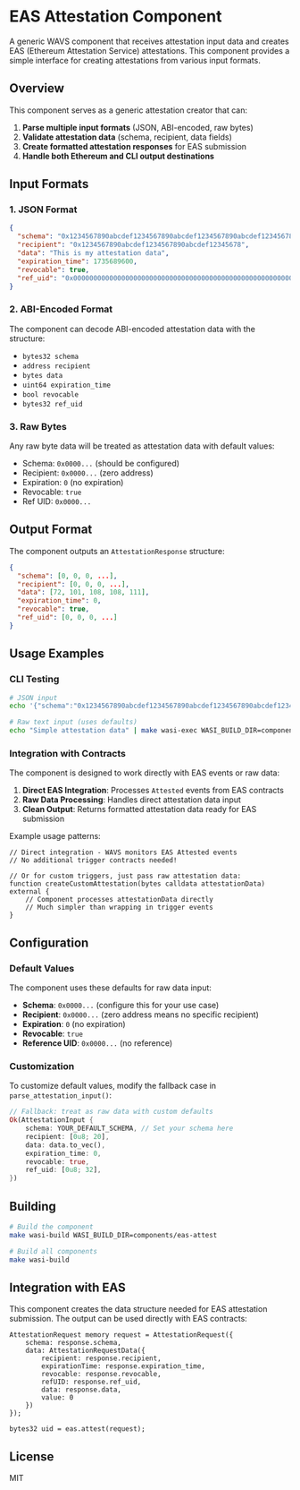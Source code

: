 # EAS Attestation Component

A generic WAVS component that receives attestation input data and creates EAS (Ethereum Attestation Service) attestations. This component provides a simple interface for creating attestations from various input formats.

## Overview

This component serves as a generic attestation creator that can:

1. **Parse multiple input formats** (JSON, ABI-encoded, raw bytes)
2. **Validate attestation data** (schema, recipient, data fields)
3. **Create formatted attestation responses** for EAS submission
4. **Handle both Ethereum and CLI output destinations**

## Input Formats

### 1. JSON Format
```json
{
  "schema": "0x1234567890abcdef1234567890abcdef1234567890abcdef1234567890abcdef",
  "recipient": "0x1234567890abcdef1234567890abcdef12345678",
  "data": "This is my attestation data",
  "expiration_time": 1735689600,
  "revocable": true,
  "ref_uid": "0x0000000000000000000000000000000000000000000000000000000000000000"
}
```

### 2. ABI-Encoded Format
The component can decode ABI-encoded attestation data with the structure:
- `bytes32 schema`
- `address recipient` 
- `bytes data`
- `uint64 expiration_time`
- `bool revocable`
- `bytes32 ref_uid`

### 3. Raw Bytes
Any raw byte data will be treated as attestation data with default values:
- Schema: `0x0000...` (should be configured)
- Recipient: `0x0000...` (zero address)
- Expiration: `0` (no expiration)
- Revocable: `true`
- Ref UID: `0x0000...`

## Output Format

The component outputs an `AttestationResponse` structure:

```json
{
  "schema": [0, 0, 0, ...],
  "recipient": [0, 0, 0, ...],
  "data": [72, 101, 108, 108, 111],
  "expiration_time": 0,
  "revocable": true,
  "ref_uid": [0, 0, 0, ...]
}
```

## Usage Examples

### CLI Testing

```bash
# JSON input
echo '{"schema":"0x1234567890abcdef1234567890abcdef1234567890abcdef1234567890abcdef","recipient":"0x1234567890abcdef1234567890abcdef12345678","data":"Hello EAS!"}' | make wasi-exec WASI_BUILD_DIR=components/eas-attest

# Raw text input (uses defaults)
echo "Simple attestation data" | make wasi-exec WASI_BUILD_DIR=components/eas-attest
```

### Integration with Contracts

The component is designed to work directly with EAS events or raw data:

1. **Direct EAS Integration**: Processes `Attested` events from EAS contracts
2. **Raw Data Processing**: Handles direct attestation data input
3. **Clean Output**: Returns formatted attestation data ready for EAS submission

Example usage patterns:
```solidity
// Direct integration - WAVS monitors EAS Attested events
// No additional trigger contracts needed!

// Or for custom triggers, just pass raw attestation data:
function createCustomAttestation(bytes calldata attestationData) external {
    // Component processes attestationData directly
    // Much simpler than wrapping in trigger events
}
```

## Configuration

### Default Values

The component uses these defaults for raw data input:
- **Schema**: `0x0000...` (configure this for your use case)
- **Recipient**: `0x0000...` (zero address means no specific recipient)
- **Expiration**: `0` (no expiration)
- **Revocable**: `true`
- **Reference UID**: `0x0000...` (no reference)

### Customization

To customize default values, modify the fallback case in `parse_attestation_input()`:

```rust
// Fallback: treat as raw data with custom defaults
Ok(AttestationInput {
    schema: YOUR_DEFAULT_SCHEMA, // Set your schema here
    recipient: [0u8; 20],
    data: data.to_vec(),
    expiration_time: 0,
    revocable: true,
    ref_uid: [0u8; 32],
})
```

## Building

```bash
# Build the component
make wasi-build WASI_BUILD_DIR=components/eas-attest

# Build all components
make wasi-build
```

## Integration with EAS

This component creates the data structure needed for EAS attestation submission. The output can be used directly with EAS contracts:

```solidity
AttestationRequest memory request = AttestationRequest({
    schema: response.schema,
    data: AttestationRequestData({
        recipient: response.recipient,
        expirationTime: response.expiration_time,
        revocable: response.revocable,
        refUID: response.ref_uid,
        data: response.data,
        value: 0
    })
});

bytes32 uid = eas.attest(request);
```

## License

MIT
